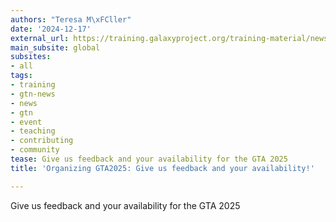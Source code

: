 ```yaml
---
authors: "Teresa M\xFCller"
date: '2024-12-17'
external_url: https://training.galaxyproject.org/training-material/news/2024/12/17/gta-feedback.html
main_subsite: global
subsites:
- all
tags:
- training
- gtn-news
- news
- gtn
- event
- teaching
- contributing
- community
tease: Give us feedback and your availability for the GTA 2025
title: 'Organizing GTA2025: Give us feedback and your availability!'

---
```

Give us feedback and your availability for the GTA 2025